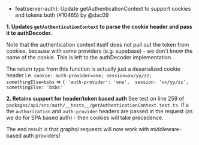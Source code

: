 - feat(server-auth): Update getAuthenticationContext to support cookies and tokens both (#10465) by @dac09

**1. Updates `getAuthenticationContext` to parse the cookie header and pass it to authDecoder.**

Note that the authentication context itself does not pull out the token from cookies, because with some providers (e.g. supabase) - we don't know the name of the cookie. This is left to the authDecoder implementation. 

The return type from this function is actually just a deserialized cookie header i.e. 
`cookie: auth-provider=one; session=xx/yy/zz; somethingElse=bsbs` => `{ 'auth-provider': 'one',  session: 'xx/yy/zz', somethingElse: 'bsbs'`

**2. Retains support for header/token based auth** 
See test on line 259 of `packages/api/src/auth/__tests__/getAuthenticationContext.test.ts`. If a the `authorization` and `auth-provider` headers are passed in the request (as we do for SPA based auth) - then cookies will take precedence.

The end result is that graphql requests will now work with middleware-based auth providers! 
